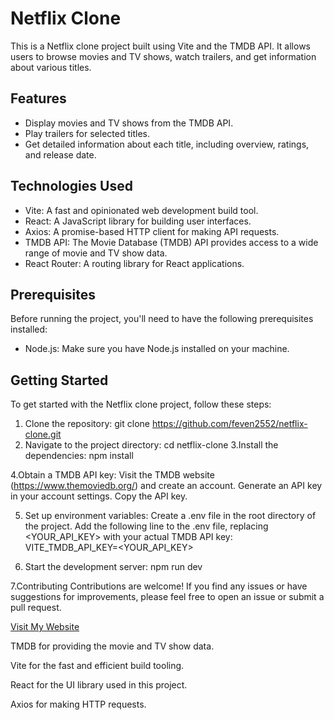 # Netflix Clone

This is a Netflix clone project built using Vite and the TMDB API. It allows users to browse movies and TV shows, watch trailers, and get information about various titles.

## Features

- Display movies and TV shows from the TMDB API.
- Play trailers for selected titles.
- Get detailed information about each title, including overview, ratings, and release date.

## Technologies Used

- Vite: A fast and opinionated web development build tool.
- React: A JavaScript library for building user interfaces.
- Axios: A promise-based HTTP client for making API requests.
- TMDB API: The Movie Database (TMDB) API provides access to a wide range of movie and TV show data.
- React Router: A routing library for React applications.

## Prerequisites

Before running the project, you'll need to have the following prerequisites installed:

- Node.js: Make sure you have Node.js installed on your machine.

## Getting Started

To get started with the Netflix clone project, follow these steps:

1. Clone the repository:
   git clone https://github.com/feven2552/netflix-clone.git
2. Navigate to the project directory:
cd netflix-clone
3.Install the dependencies:
npm install

4.Obtain a TMDB API key:
Visit the TMDB website (https://www.themoviedb.org/) and create an account.
Generate an API key in your account settings.
Copy the API key.

5. Set up environment variables:
Create a .env file in the root directory of the project.
Add the following line to the .env file, replacing <YOUR_API_KEY> with your actual TMDB API key:
VITE_TMDB_API_KEY=<YOUR_API_KEY>

6.  Start the development server:
npm run dev

7.Contributing
Contributions are welcome! If you find any issues or have suggestions for improvements, please feel free to open an issue or submit a pull request.


[Visit My Website](https://snazzy-chaja-5a89bf.netlify.app/)


TMDB for providing the movie and TV show data.

Vite for the fast and efficient build tooling.

React for the UI library used in this project.

Axios for making HTTP requests.
